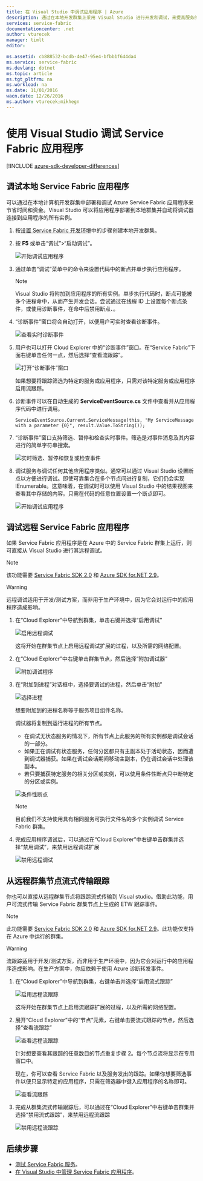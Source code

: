 ```yaml
---
title: 在 Visual Studio 中调试应用程序 | Azure
description: 通过在本地开发群集上采用 Visual Studio 进行开发和调试，来提高服务的可靠性和性能。
services: service-fabric
documentationcenter: .net
author: vturecek
manager: timlt
editor: 

ms.assetid: cb888532-bcdb-4e47-95e4-bfbb1f644da4
ms.service: service-fabric
ms.devlang: dotnet
ms.topic: article
ms.tgt_pltfrm: na
ms.workload: na
ms.date: 11/01/2016
wacn.date: 12/26/2016
ms.author: vturecek;mikhegn
---
```


# 使用 Visual Studio 调试 Service Fabric 应用程序

[!INCLUDE [azure-sdk-developer-differences](../../includes/azure-sdk-developer-differences.md)]

## 调试本地 Service Fabric 应用程序
可以通过在本地计算机开发群集中部署和调试 Azure Service Fabric 应用程序来节省时间和资金。Visual Studio 可以将应用程序部署到本地群集并自动将调试器连接到应用程序的所有实例。

1. 按[设置 Service Fabric 开发环境](./service-fabric-get-started.md)中的步骤创建本地开发群集。
2. 按 **F5** 或单击“调试”>“启动调试”。

    ![开始调试应用程序][startdebugging]

3. 通过单击“调试”菜单中的命令来设置代码中的断点并单步执行应用程序。

    > [!NOTE]
    > Visual Studio 将附加到应用程序的所有实例。单步执行代码时，断点可能被多个进程命中，从而产生并发会话。尝试通过在线程 ID 上设置每个断点条件，或使用诊断事件，在命中后禁用断点、。

4. “诊断事件”窗口将会自动打开，以便用户可实时查看诊断事件。

    ![查看实时诊断事件][diagnosticevents]

5. 用户也可以打开 Cloud Explorer 中的“诊断事件”窗口。在“Service Fabric”下面右键单击任何一点，然后选择“查看流跟踪”。

    ![打开“诊断事件”窗口][viewdiagnosticevents]

    如果想要将跟踪筛选为特定的服务或应用程序，只需对该特定服务或应用程序启用流跟踪。

6. 诊断事件可以在自动生成的 **ServiceEventSource.cs** 文件中查看并从应用程序代码中进行调用。

    ```
    ServiceEventSource.Current.ServiceMessage(this, "My ServiceMessage with a parameter {0}", result.Value.ToString());
    ```

7. “诊断事件”窗口支持筛选、暂停和检查实时事件。筛选是对事件消息及其内容进行的简单字符串搜索。

    ![实时筛选、暂停和恢复或检查事件][diagnosticeventsactions]

8. 调试服务与调试任何其他应用程序类似。通常可以通过 Visual Studio 设置断点以方便进行调试。即使可靠集合在多个节点间进行复制，它们仍会实现 IEnumerable。这意味着，在调试时可以使用 Visual Studio 中的结果视图来查看其中存储的内容。只需在代码的任意位置设置一个断点即可。

    ![开始调试应用程序][breakpoint]

<!--Every topic should have next steps and links to the next logical set of content to keep the customer engaged-->

## 调试远程 Service Fabric 应用程序

如果 Service Fabric 应用程序是在 Azure 中的 Service Fabric 群集上运行，则可直接从 Visual Studio 进行其远程调试。

> [!NOTE]
> 该功能需要 [Service Fabric SDK 2.0](http://www.microsoft.com/web/handlers/webpi.ashx?command=getinstallerredirect&appid=MicrosoftAzure-ServiceFabric-VS2015) 和 [Azure SDK for.NET 2.9](/downloads/)。

<!-- -->
> [!WARNING]
> 远程调试适用于开发/测试方案，而非用于生产环境中，因为它会对运行中的应用程序造成影响。

1. 在“Cloud Explorer”中导航到群集，单击右键并选择“启用调试”

    ![启用远程调试][enableremotedebugging]

    这将开始在群集节点上启用远程调试扩展的过程，以及所需的网络配置。

2. 在“Cloud Explorer”中右键单击群集节点，然后选择“附加调试器”

    ![附加调试程序][attachdebugger]

3. 在“附加到进程”对话框中，选择要调试的进程，然后单击“附加”

    ![选择进程][chooseprocess]

    想要附加到的进程名称等于服务项目组件名称。

    调试器将复制到运行进程的所有节点。
    - 在调试无状态服务的情况下，所有节点上此服务的所有实例都是调试会话的一部分。
    - 如果正在调试有状态服务，任何分区都只有主副本处于活动状态，因而遭到调试器捕获。如果在调试会话期间移动主副本，仍在调试会话中处理该副本。
    - 若只要捕获特定服务的相关分区或实例，可以使用条件性断点只中断特定的分区或实例。

    ![条件性断点][conditionalbreakpoint]

    > [!NOTE]
    > 目前我们不支持使用具有相同服务可执行文件名的多个实例调试 Service Fabric 群集。

4. 完成应用程序调试后，可以通过在“Cloud Explorer”中右键单击群集并选择“禁用调试”，来禁用远程调试扩展

    ![禁用远程调试][disableremotedebugging]

## 从远程群集节点流式传输跟踪

你也可以直接从远程群集节点将跟踪流式传输到 Visual studio。借助此功能，用户可流式传输 Service Fabric 群集节点上生成的 ETW 跟踪事件。

> [!NOTE]
> 此功能需要 [Service Fabric SDK 2.0](http://www.microsoft.com/web/handlers/webpi.ashx?command=getinstallerredirect&appid=MicrosoftAzure-ServiceFabric-VS2015) 和 [Azure SDK for.NET 2.9](/downloads/)。此功能仅支持在 Azure 中运行的群集。

<!-- -->

> [!WARNING]
> 流跟踪适用于开发/测试方案，而非用于生产环境中，因为它会对运行中的应用程序造成影响。在生产方案中，你应依赖于使用 Azure 诊断转发事件。

1. 在“Cloud Explorer”中导航到群集，右键单击并选择“启用流式跟踪”

    ![启用远程流跟踪][enablestreamingtraces]

    这将开始在群集节点上启用流跟踪扩展的过程，以及所需的网络配置。

2. 展开“Cloud Explorer”中的“节点”元素，右键单击要流式跟踪的节点，然后选择“查看流跟踪”

    ![查看远程流跟踪][viewremotestreamingtraces]

    针对想要查看其跟踪的任意数目的节点重复步骤 2。每个节点流将显示在专用窗口中。

    现在，你可以查看 Service Fabric 以及服务发出的跟踪。如果你想要筛选事件以便只显示特定的应用程序，只需在筛选器中键入应用程序的名称即可。

    ![查看流跟踪][viewingstreamingtraces]

3. 完成从群集流式传输跟踪后，可以通过在“Cloud Explorer”中右键单击群集并选择“禁用流式跟踪”，来禁用远程流跟踪

    ![禁用远程流跟踪][disablestreamingtraces]  

## 后续步骤

- [测试 Service Fabric 服务](./service-fabric-testability-overview.md)。
- [在 Visual Studio 中管理 Service Fabric 应用程序](./service-fabric-manage-application-in-visual-studio.md)。

<!--Image references-->

[startdebugging]: ./media/service-fabric-debugging-your-application/startdebugging.png
[diagnosticevents]: ./media/service-fabric-debugging-your-application/diagnosticevents.png
[viewdiagnosticevents]: ./media/service-fabric-debugging-your-application/viewdiagnosticevents.png
[diagnosticeventsactions]: ./media/service-fabric-debugging-your-application/diagnosticeventsactions.png
[breakpoint]: ./media/service-fabric-debugging-your-application/breakpoint.png
[enableremotedebugging]: ./media/service-fabric-debugging-your-application/enableremotedebugging.png
[attachdebugger]: ./media/service-fabric-debugging-your-application/attachdebugger.png
[chooseprocess]: ./media/service-fabric-debugging-your-application/chooseprocess.png
[conditionalbreakpoint]: ./media/service-fabric-debugging-your-application/conditionalbreakpoint.png
[disableremotedebugging]: ./media/service-fabric-debugging-your-application/disableremotedebugging.png
[enablestreamingtraces]: ./media/service-fabric-debugging-your-application/enablestreamingtraces.png
[viewingstreamingtraces]: ./media/service-fabric-debugging-your-application/viewingstreamingtraces.png
[viewremotestreamingtraces]: ./media/service-fabric-debugging-your-application/viewremotestreamingtraces.png
[disablestreamingtraces]: ./media/service-fabric-debugging-your-application/disablestreamingtraces.png

<!---HONumber=Mooncake_1219_2016-->